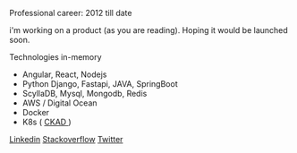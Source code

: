 Professional career: 2012 till date

i'm working on a product (as you are reading). Hoping it would be launched soon.

Technologies in-memory
- Angular, React, Nodejs
- Python Django, Fastapi, JAVA, SpringBoot
- ScyllaDB, Mysql, Mongodb, Redis
- AWS / Digital Ocean
- Docker
- K8s ( [CKAD ](https://www.credly.com/badges/6f5e9251-352f-444d-a372-f57fc450cf6c/public_url))


[Linkedin](https://www.linkedin.com/in/divine6/) [Stackoverflow](https://stackoverflow.com/users/3673073/divine) [Twitter](https://twitter.com/divine_rw)

<!--
Here are some ideas to get you started:

- 🔭 I’m currently working on ...
- 🌱 I’m currently learning ...
- 👯 I’m looking to collaborate on ...
- 🤔 I’m looking for help with ...
- 💬 Ask me about ...
- 📫 How to reach me: ...
- 😄 Pronouns: ...
- ⚡ Fun fact: ...
-->
